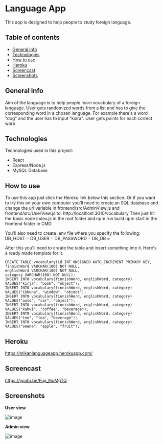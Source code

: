 # Language App
This app is designed to help people to study foreign language.
## Table of contents
* [General info](#general-info)
* [Technologies](#technologies)
* [How to use](#how-to-use)
* [Heroku](#heroku)
* [Screencast](#screencast)
* [Screenshots](#screenshots)

## General info

Aim of the language is to help people learn vocabulary of a foreign language. User gets randomized words from a list and has to give the corresponding word in a chosen language. For example there's a word "dog" and the user has to input "koira".
User gets points for each correct word.

## Technologies
Technologies used in this project:
* React
* Express/Node.js
* MySQL Database

## How to use
To use this app just click the Heroku link below this section. 
Or if you want to try this on your own computer you'll need to create an SQL database and change the url variable in frontend/src/AdminView.js and frontend/src/UserView.js to: http://localhost:3010/vocabulary
Then just hit the basic node index.js in the root folder and npm run build npm start in the frontend folder in CMD

You'll also need to create .env file where you specify the following:
DB_HOST = 
DB_USER = 
DB_PASSWORD = 
DB_DB = 

After this you'll need to create the table and insert something into it. Here's a ready made template for it.
```
CREATE TABLE vocabulary(id INT UNSIGNED AUTO_INCREMENT PRIMARY KEY, 
finnishWord VARCHAR(100) NOT NULL, 
englishWord VARCHAR(100) NOT NULL, 
category VARCHAR(100) NOT NULL);
INSERT INTO vocabulary(finnishWord, englishWord, category) VALUES("kirja", "book", "object");
INSERT INTO vocabulary(finnishWord, englishWord, category) VALUES("ikkuna", "window", "object");
INSERT INTO vocabulary(finnishWord, englishWord, category) VALUES("auto", "car", "object");
INSERT INTO vocabulary(finnishWord, englishWord, category) VALUES("kahvi", "coffee", "beverage");
INSERT INTO vocabulary(finnishWord, englishWord, category) VALUES("tee", "tea", "beverage");
INSERT INTO vocabulary(finnishWord, englishWord, category) VALUES("omena", "apple", "fruit");
```

## Heroku
https://mikanlanguageapp.herokuapp.com/

## Screencast
https://youtu.be/Fug_9iuMgTQ

## Screenshots

**User view**

![image](https://user-images.githubusercontent.com/72989851/149254964-aa821361-0b55-4944-83a2-7a348efbecae.png)

**Admin view**

![image](https://user-images.githubusercontent.com/72989851/149255005-2bc49641-5dfe-485d-834c-71d5a2be406e.png)

